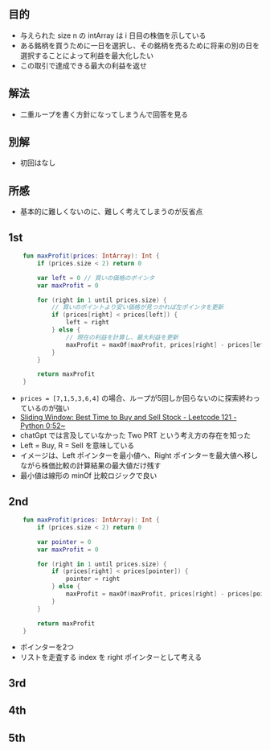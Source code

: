 ## 目的
- 与えられた size n の intArray は i 日目の株価を示している
- ある銘柄を買うために一日を選択し、その銘柄を売るために将来の別の日を選択することによって利益を最大化したい
- この取引で達成できる最大の利益を返せ

## 解法
- 二重ループを書く方針になってしまうんで回答を見る

## 別解
- 初回はなし

## 所感
- 基本的に難しくないのに、難しく考えてしまうのが反省点

## 1st
```kotlin
    fun maxProfit(prices: IntArray): Int {
        if (prices.size < 2) return 0

        var left = 0 // 買いの価格のポインタ
        var maxProfit = 0

        for (right in 1 until prices.size) {
            // 買いのポイントより安い価格が見つかれば左ポインタを更新
            if (prices[right] < prices[left]) {
                left = right
            } else {
                // 現在の利益を計算し、最大利益を更新
                maxProfit = maxOf(maxProfit, prices[right] - prices[left])
            }
        }

        return maxProfit
    }
```
- `prices = [7,1,5,3,6,4]` の場合、ループが5回しか回らないのに探索終わっているのが強い
- [Sliding Window: Best Time to Buy and Sell Stock - Leetcode 121 - Python 0:52~](https://www.youtube.com/watch?v=1pkOgXD63yU&t=52s)
- chatGpt では言及していなかった Two PRT という考え方の存在を知った
- Left = Buy, R = Sell を意味している
- イメージは、Left ポインターを最小値へ、Right ポインターを最大値へ移しながら株価比較の計算結果の最大値だけ残す
- 最小値は線形の minOf 比較ロジックで良い

## 2nd
```kotlin
    fun maxProfit(prices: IntArray): Int {
        if (prices.size < 2) return 0

        var pointer = 0
        var maxProfit = 0

        for (right in 1 until prices.size) {
            if (prices[right] < prices[pointer]) {
                pointer = right
            } else {
                maxProfit = maxOf(maxProfit, prices[right] - prices[pointer])
            }
        }

        return maxProfit
    }
```
- ポインターを2つ
- リストを走査する index を right ポインターとして考える

## 3rd

## 4th

## 5th
